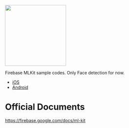<img src="https://camo.qiitausercontent.com/cfa8cf113ec516e72f3e965d45e9a1133b70ddc9/68747470733a2f2f71696974612d696d6167652d73746f72652e73332e616d617a6f6e6177732e636f6d2f302f393632382f65613639323062372d316466642d306633352d633333642d3063663438346233643833352e706e67" width=200>

Firebase MLKit sample codes. Only Face detection for now.

- [iOS](/iOS)
- [Android](/Android)

# Official Documents
https://firebase.google.com/docs/ml-kit
